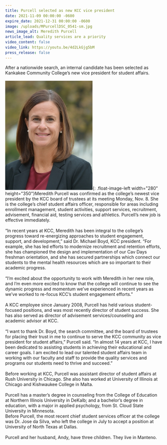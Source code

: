 ```yaml
---
title: Purcell selected as new KCC vice president
date: 2021-11-09 00:00:00 -0600
expire_date: 2021-12-31 00:00:00 -0600
image: /uploads/MPurcellDSC_0541-sm.jpg
news_image_alt: Meredith Purcell
article_lead: Quality services are a priority
video_content: false
video_link: https://youtu.be/4d2LkGjg5bM
press_release: false
---
```

After a nationwide search, an internal candidate has been selected as Kankakee Community College’s new vice president for student affairs.<br><br>![](/uploads/MPurcellDSC_0541-sm.jpg){: .float-image-left width="280" height="350"}Meredith Purcell was confirmed as the college’s newest vice president by the KCC board of trustees at its meeting Monday, Nov. 8. She is the college’s chief student affairs officer, responsible for areas including enrollment management, student activities, support services, recruitment, advisement, financial aid, testing services and athletics. Purcell’s new job is effective immediately.<br><br>“In recent years at KCC, Meredith has been integral to the college’s progress toward re-energizing approaches to student engagement, support, and development,” said Dr. Michael Boyd, KCC president. “For example, she has led efforts to modernize recruitment and retention efforts, she has championed the design and implementation of our Cav Days freshman orientation, and she has secured partnerships which connect our students to the mental health resources which are so important to their academic progress.<br><br>“I’m excited about the opportunity to work with Meredith in her new role, and I’m even more excited to know that the college will continue to see the dynamic progress and momentum we’ve experienced in recent years as we’ve worked to re-focus KCC’s student engagement efforts.”<br><br>A KCC employee since January 2008, Purcell has held various student-focused positions, and was most recently director of student success. She has also served as director of advisement services/counseling and academic advisor at KCC.<br><br>“I want to thank Dr. Boyd, the search committee, and the board of trustees for placing their trust in me to continue to serve the KCC community as vice president for student affairs,” Purcell said. “In almost 14 years at KCC, I have been dedicated to assisting students in achieving their educational and career goals. I am excited to lead our talented student affairs team in working with our faculty and staff to provide the quality services and programs our students need to thrive and succeed.”<br><br>Before working at KCC, Purcell was assistant director of student affairs at Rush University in Chicago. She also has worked at University of Illinois at Chicago and Kishwaukee College in Malta.<br><br>Purcell has a master’s degree in counseling from the College of Education at Northern Illinois University in DeKalb; and a bachelor’s degree in education, with a major in applied psychology, from St. Cloud State University in Minnesota.<br>Before Purcell, the most recent chief student services officer at the college was Dr. Jose da Silva, who left the college in July to accept a position at University of North Texas at Dallas.&nbsp;<br><br>Purcell and her husband, Andy, have three children. They live in Manteno.
